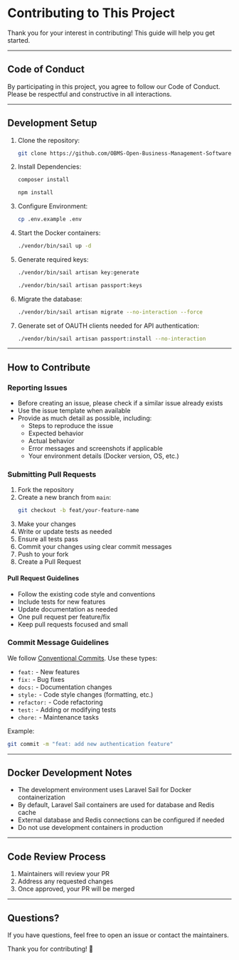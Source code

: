 # Contributing to This Project

Thank you for your interest in contributing! This guide will help you get started.

---

## Code of Conduct

By participating in this project, you agree to follow our Code of Conduct. Please be respectful and constructive in all interactions.

---

## Development Setup

1. Clone the repository:  
    ```bash
    git clone https://github.com/OBMS-Open-Business-Management-Software/core.git
    ```

2. Install Dependencies:  
    ```bash
    composer install
    ```  
    ```bash
    npm install
    ```

3. Configure Environment:  
    ```bash
    cp .env.example .env
    ```

4. Start the Docker containers:  
    ```bash
    ./vendor/bin/sail up -d
    ```

5. Generate required keys:  
    ```bash
    ./vendor/bin/sail artisan key:generate
    ```  
    ```bash
    ./vendor/bin/sail artisan passport:keys
    ```

6. Migrate the database:  
    ```bash
    ./vendor/bin/sail artisan migrate --no-interaction --force
    ```

7. Generate set of OAUTH clients needed for API authentication:  
    ```bash
    ./vendor/bin/sail artisan passport:install --no-interaction
    ```

---

## How to Contribute

### Reporting Issues

- Before creating an issue, please check if a similar issue already exists
- Use the issue template when available
- Provide as much detail as possible, including:
    - Steps to reproduce the issue
    - Expected behavior
    - Actual behavior
    - Error messages and screenshots if applicable
    - Your environment details (Docker version, OS, etc.)

### Submitting Pull Requests

1. Fork the repository
2. Create a new branch from `main`:  
    ```bash
    git checkout -b feat/your-feature-name
    ```
3. Make your changes
4. Write or update tests as needed
5. Ensure all tests pass
6. Commit your changes using clear commit messages
7. Push to your fork
8. Create a Pull Request

#### Pull Request Guidelines

- Follow the existing code style and conventions
- Include tests for new features
- Update documentation as needed
- One pull request per feature/fix
- Keep pull requests focused and small

### Commit Message Guidelines

We follow [Conventional Commits](https://www.conventionalcommits.org/). Use these types:

- `feat:` - New features
- `fix:` - Bug fixes
- `docs:` - Documentation changes
- `style:` - Code style changes (formatting, etc.)
- `refactor:` - Code refactoring
- `test:` - Adding or modifying tests
- `chore:` - Maintenance tasks

Example:
```bash
git commit -m "feat: add new authentication feature"
```

---

## Docker Development Notes

- The development environment uses Laravel Sail for Docker containerization
- By default, Laravel Sail containers are used for database and Redis cache
- External database and Redis connections can be configured if needed
- Do not use development containers in production

---

## Code Review Process

1. Maintainers will review your PR
2. Address any requested changes
3. Once approved, your PR will be merged

---

## Questions?

If you have questions, feel free to open an issue or contact the maintainers.

Thank you for contributing! 🎉 